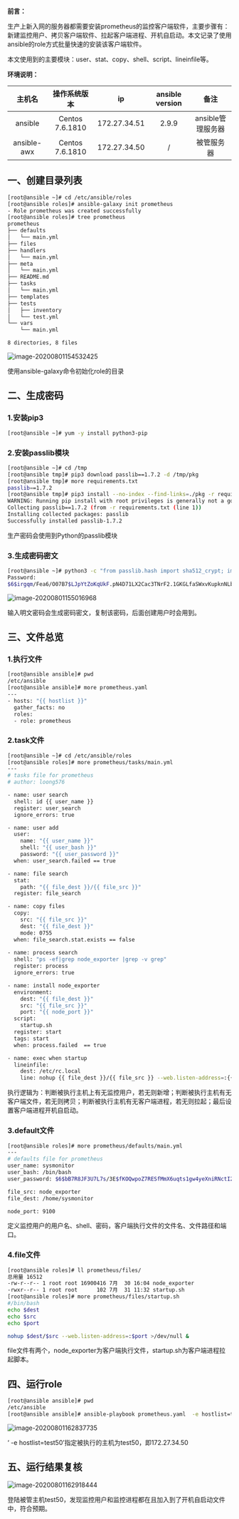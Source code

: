 **前言：**

​    生产上新入网的服务器都需要安装prometheus的监控客户端软件，主要步骤有：新建监控用户、拷贝客户端软件、拉起客户端进程、开机自启动。本文记录了使用ansible的role方式批量快速的安装该客户端软件。

​    本文使用到的主要模块：user、stat、copy、shell、script、lineinfile等。

**环境说明：**

|   主机名    |  操作系统版本   |      ip      | ansible version |       备注        |
| :---------: | :-------------: | :----------: | :-------------: | :---------------: |
|   ansible   | Centos 7.6.1810 | 172.27.34.51 |      2.9.9      | ansible管理服务器 |
| ansible-awx | Centos 7.6.1810 | 172.27.34.50 |        /        |    被管服务器     |

## 一、创建目录列表

```bash
[root@ansible ~]# cd /etc/ansible/roles         
[root@ansible roles]# ansible-galaxy init prometheus
- Role prometheus was created successfully
[root@ansible roles]# tree prometheus
prometheus
├── defaults
│   └── main.yml
├── files
├── handlers
│   └── main.yml
├── meta
│   └── main.yml
├── README.md
├── tasks
│   └── main.yml
├── templates
├── tests
│   ├── inventory
│   └── test.yml
└── vars
    └── main.yml

8 directories, 8 files
```

![image-20200801154532425](https://i.loli.net/2020/08/01/AMvmHdWgZk3BqxQ.png)

使用ansible-galaxy命令初始化role的目录

## 二、生成密码

### 1.安装pip3

```bash
[root@ansible ~]# yum -y install python3-pip
```

### 2.安装passlib模块

```bash
[root@ansible ~]# cd /tmp
[root@ansible tmp]# pip3 download passlib==1.7.2 -d /tmp/pkg
[root@ansible tmp]# more requirements.txt 
passlib==1.7.2
[root@ansible tmp]# pip3 install --no-index --find-links=./pkg -r requirements.txt 
WARNING: Running pip install with root privileges is generally not a good idea. Try `pip3 install --user` instead.
Collecting passlib==1.7.2 (from -r requirements.txt (line 1))
Installing collected packages: passlib
Successfully installed passlib-1.7.2
```

生产密码会使用到Python的passlib模块

### 3.生成密码密文

```bash
[root@ansible ~]# python3 -c "from passlib.hash import sha512_crypt; import getpass; print(sha512_crypt.using(rounds=5000).hash(getpass.getpass()))"
Password: 
$6$irgqm/Fea6/O07B7$LJpYtZoKqUkF.pN4D71LX2Cac3TNrF2.1GKGLfaSWxvKupknNLbWNcYym3LuojT3BqUeUCgsrmD/M6FqTx4lK/
```

![image-20200801155016968](https://i.loli.net/2020/08/01/fdZmp37VH9lA6c1.png)

输入明文密码会生成密码密文，复制该密码，后面创建用户时会用到。

## 三、文件总览

### 1.执行文件

```bash
[root@ansible ansible]# pwd
/etc/ansible
[root@ansible ansible]# more prometheus.yaml 
---
- hosts: "{{ hostlist }}"
  gather_facts: no
  roles:
  - role: prometheus
```

### 2.task文件

```bash
[root@ansible ~]# cd /etc/ansible/roles
[root@ansible roles]# more prometheus/tasks/main.yml 
---
# tasks file for prometheus
# author: loong576

- name: user search
  shell: id {{ user_name }}
  register: user_search
  ignore_errors: true

- name: user add 
  user: 
    name: "{{ user_name }}"
    shell: "{{ user_bash }}"
    password: "{{ user_password }}"
  when: user_search.failed == true

- name: file search
  stat:
    path: "{{ file_dest }}/{{ file_src }}"    
  register: file_search

- name: copy files
  copy:
    src: "{{ file_src }}"
    dest: "{{ file_dest }}"
    mode: 0755
  when: file_search.stat.exists == false
 
- name: process search
  shell: "ps -ef|grep node_exporter |grep -v grep"
  register: process
  ignore_errors: true

- name: install node_exporter
  environment:
    dest: "{{ file_dest }}"
    src: "{{ file_src }}"
    port: "{{ node_port }}"
  script:
    startup.sh
  register: start
  tags: start
  when: process.failed  == true 

- name: exec when startup
  lineinfile:
    dest: /etc/rc.local
    line: nohup {{ file_dest }}/{{ file_src }} --web.listen-address=:{{ node_port }} >/dev/null & 
```

执行逻辑为：判断被执行主机上有无监控用户，若无则新增；判断被执行主机有无客户端文件，若无则拷贝；判断被执行主机有无客户端进程，若无则拉起；最后设置客户端进程开机自启动。

### 3.default文件

```bash
[root@ansible roles]# more prometheus/defaults/main.yml 
---
# defaults file for prometheus
user_name: sysmonitor 
user_bash: /bin/bash
user_password: $6$bB7R8JF3U7L7s/3E$fKOQwpoZ7RESfMmX6uqts1gw4yeXniRNctI2JRBRS2/120EgrHCWS3DboiRhO5sN0CjoVxvtAKgeDVQRaPlc0/

file_src: node_exporter
file_dest: /home/sysmonitor

node_port: 9100
```

定义监控用户的用户名、shell、密码，客户端执行文件的文件名、文件路径和端口。

### 4.file文件

```bash
[root@ansible roles]# ll prometheus/files/
总用量 16512
-rw-r--r-- 1 root root 16900416 7月  30 16:04 node_exporter
-rwxr--r-- 1 root root      102 7月  31 11:32 startup.sh
[root@ansible roles]# more prometheus/files/startup.sh 
#/bin/bash
echo $dest
echo $src
echo $port

nohup $dest/$src --web.listen-address=:$port >/dev/null &
```

file文件有两个，node_exporter为客户端执行文件，startup.sh为客户端进程拉起脚本。

## 四、运行role

```bash
[root@ansible ansible]# pwd 
/etc/ansible
[root@ansible ansible]# ansible-playbook prometheus.yaml  -e hostlist=test50
```

![image-20200801162837735](https://i.loli.net/2020/08/01/klafgJn2wL7YKGT.png)

‘ -e hostlist=test50’指定被执行的主机为test50，即172.27.34.50

## 五、运行结果复核

![image-20200801162918444](https://i.loli.net/2020/08/01/klafgJn2wL7YKGT.png)

登陆被管主机test50，发现监控用户和监控进程都在且加入到了开机自启动文件中，符合预期。
